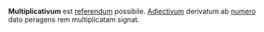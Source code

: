 **Multiplicativum** est [referendum](referendum.md) possibile. [Adiectivum](adiectivum.md) derivatum ab [numero](numerus.md) dato peragens rem multiplicatam signat.
